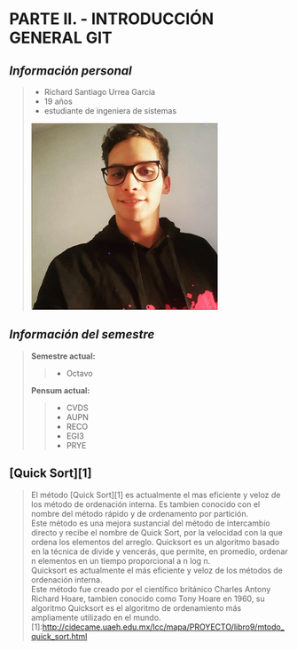 # PARTE II. - INTRODUCCIÓN GENERAL GIT
## _Información personal_
> * Richard Santiago Urrea Garcia
> * 19 años
> * estudiante de ingeniera de sistemas
>
> ![](foto.jpeg)

## _Información del semestre_
> **Semestre actual:**
>> * Octavo 
>
> **Pensum actual:**
>> * CVDS
>> * AUPN
>> * RECO
>> * EGI3
>> * PRYE

## [Quick Sort][1]
> El método [Quick Sort][1] es actualmente el mas eficiente y veloz de los método de ordenación interna. Es tambien conocido con el nombre del método rápido y de ordenamento por partición.\
Este método es una mejora sustancial del método de intercambio directo y recibe el nombre de Quick Sort, por la velocidad con la que ordena los elementos del arreglo.
Quicksort es un algoritmo basado en la técnica de divide y vencerás, que permite, en promedio, ordenar n elementos en un tiempo proporcional a n log n.\
Quicksort es actualmente el más eficiente y veloz de los métodos de ordenación interna.\
Este método fue creado por el científico británico Charles Antony Richard Hoare, tambien conocido como Tony Hoare en 1960, su algoritmo Quicksort es el algoritmo de ordenamiento más ampliamente utilizado en el mundo.
[1]:http://cidecame.uaeh.edu.mx/lcc/mapa/PROYECTO/libro9/mtodo_quick_sort.html

